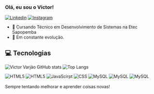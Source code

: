 ### Olá, eu sou o Victor! 

[![Linkedin](https://img.shields.io/badge/LinkedIn-0077B5?style=for-the-badge&logo=linkedin&logoColor=white)](www.linkedin.com/in/victor-leonardo-da-silva-varjão-927387281)
[![Instagram](https://img.shields.io/badge/Instagram-E4405F?style=for-the-badge&logo=instagram&logoColor=white)](https://instagram.com/victor.o.varjao?igshid=NGExMmI2YTkyZg==)

- 🏤 Cursando Técnico em Desenvolvimento de Sistemas na Etec Sapopemba
- 📌 Em constante evolução.
  
## 💻 Tecnologias

![Victor Varjão GitHub stats](https://github-readme-stats.vercel.app/api?username=Victor-Varjao&show_icons=true&theme=dark)
![Top Langs](https://github-readme-stats.vercel.app/api/top-langs/?username=anuraghazra&layout=compact&theme=dark)

<div style="display: inline_block">
  <img aling="center" alt="HTML5" src="https://img.shields.io/badge/HTML5-E34F26?style=for-the-badge&logo=html5&logoColor=white">
  <img aling="center" alt="HTML5" src="https://img.shields.io/badge/Microsoft_Office-D83B01?style=for-the-badge&logo=microsoft-office&logoColor=white">
  <img aling="center" alt="JavaScirpt" src="https://img.shields.io/badge/JavaScript-F7DF1E?style=for-the-badge&logo=javascript&logoColor=black">
  <img aling="center" alt="CSS" src="https://img.shields.io/badge/CSS3-1572B6?style=for-the-badge&logo=css3&logoColor=white">
  <img aling="center" alt="MySQL" src="https://img.shields.io/badge/Microsoft_SQL_Server-CC2927?style=for-the-badge&logo=microsoft-sql-server&logoColor=white">
  <img aling="center" alt="MySQL" src="https://img.shields.io/badge/C%23-239120?style=for-the-badge&logo=c-sharp&logoColor=white">
    <img aling="center" alt="MySQL" src="https://img.shields.io/badge/Python-14354C?style=for-the-badge&logo=python&logoColor=white">
</div>

<br>
Sempre tentando melhorar e aprender coisas novas!
<br>
<br>

